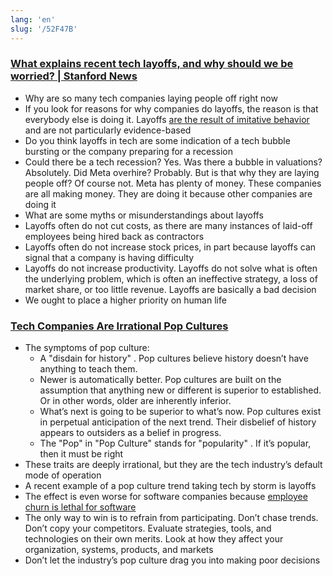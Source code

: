 ```yaml
---
lang: 'en'
slug: '/52F47B'
---
```


### [What explains recent tech layoffs, and why should we be worried? | Stanford News](https://news.stanford.edu/2022/12/05/explains-recent-tech-layoffs-worried/)

- Why are so many tech companies laying people off right now
- If you look for reasons for why companies do layoffs, the reason is that everybody else is doing it. Layoffs [are the result of imitative behavior](https://www.jstor.org/stable/2580324?origin=crossref#metadata_info_tab_contents) and are not particularly evidence-based
- Do you think layoffs in tech are some indication of a tech bubble bursting or the company preparing for a recession
- Could there be a tech recession? Yes. Was there a bubble in valuations? Absolutely. Did Meta overhire? Probably. But is that why they are laying people off? Of course not. Meta has plenty of money. These companies are all making money. They are doing it because other companies are doing it
- What are some myths or misunderstandings about layoffs
- Layoffs often do not cut costs, as there are many instances of laid-off employees being hired back as contractors
- Layoffs often do not increase stock prices, in part because layoffs can signal that a company is having difficulty
- Layoffs do not increase productivity. Layoffs do not solve what is often the underlying problem, which is often an ineffective strategy, a loss of market share, or too little revenue. Layoffs are basically a bad decision
- We ought to place a higher priority on human life

### [Tech Companies Are Irrational Pop Cultures](https://softwarecrisis.dev/letters/tech-is-a-pop-culture/)

- The symptoms of pop culture:
  - A "disdain for history" . Pop cultures believe history doesn’t have anything to teach them.
  - Newer is automatically better. Pop cultures are built on the assumption that anything new or different is superior to established. Or in other words, older are inherently inferior.
  - What’s next is going to be superior to what’s now. Pop cultures exist in perpetual anticipation of the next trend. Their disbelief of history appears to outsiders as a belief in progress.
  - The "Pop" in "Pop Culture" stands for "popularity" . If it’s popular, then it must be right
- These traits are deeply irrational, but they are the tech industry’s default mode of operation
- A recent example of a pop culture trend taking tech by storm is layoffs
- The effect is even worse for software companies because [employee churn is lethal for software](https://www.baldurbjarnason.com/2022/theory-building/)
- The only way to win is to refrain from participating. Don’t chase trends. Don’t copy your competitors. Evaluate strategies, tools, and technologies on their own merits. Look at how they affect your organization, systems, products, and markets
- Don’t let the industry’s pop culture drag you into making poor decisions

<head>
  <html lang="en-US"/>
</head>
